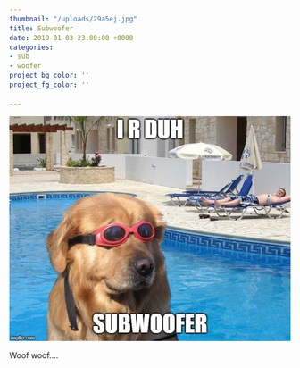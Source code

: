 ```yaml
---
thumbnail: "/uploads/29a5ej.jpg"
title: Subwoofer
date: 2019-01-03 23:00:00 +0000
categories:
- sub
- woofer
project_bg_color: ''
project_fg_color: ''

---
```

![](/uploads/29a5ej.jpg)

Woof woof....